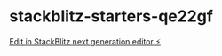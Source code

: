 # stackblitz-starters-qe22gf

[Edit in StackBlitz next generation editor ⚡️](https://stackblitz.com/~/github.com/Farisfahresy/stackblitz-starters-qe22gf)